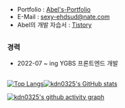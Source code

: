 ##
- Portfolio : [Abel's-Portfolio](https://portfolio-abel.netlify.app/)
- E-Mail : sexy-ehdsud@nate.com
- Abel의 개발 자습서 : [Tistory](https://kdn0325.tistory.com/)

##
### 경력

 - 2022-07 ~ ing YGBS 프론트엔드 개발

##
[![Top Langs](https://github-readme-stats.vercel.app/api/top-langs/?username=kdn0325&layout=compact)](https://github.com/kdn0325/github-readme-stats)[![kdn0325's GitHub stats](https://github-readme-stats.vercel.app/api?username=kdn0325)](https://github.com/kdn0325?tab=repositories)


[![kdn0325's github activity graph](https://activity-graph.herokuapp.com/graph?username=kdn0325&theme=dracula)](https://github.com/kdn0325/github-readme-activity-graph)
